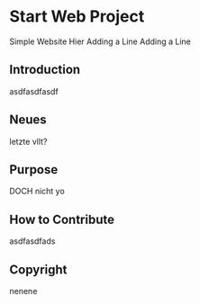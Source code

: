 # Start Web Project

Simple Website
Hier
Adding a Line
Adding a Line


## Introduction
asdfasdfasdf

## Neues
letzte vllt?

## Purpose
DOCH nicht yo


## How to Contribute

asdfasdfads


## Copyright

nenene